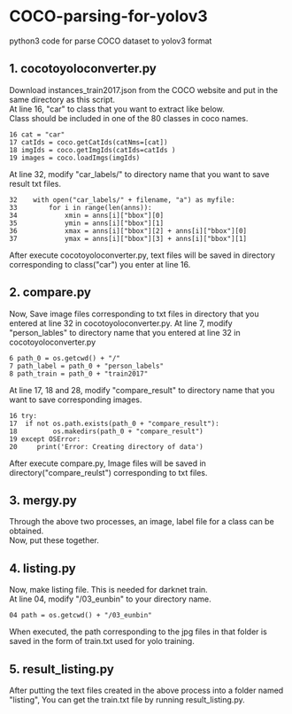 # COCO-parsing-for-yolov3
python3 code for parse COCO dataset to yolov3 format

## 1. cocotoyoloconverter.py
Download instances_train2017.json from the COCO website and put in the same directory as this script.   
At line 16, "car" to class that you want to extract like below.    
Class should be included in one of the 80 classes in coco names.

```(python3)
16 cat = "car"   
17 catIds = coco.getCatIds(catNms=[cat])
18 imgIds = coco.getImgIds(catIds=catIds )
19 images = coco.loadImgs(imgIds)
```

At line 32, modify "car_labels/" to directory name that you want to save result txt files.
```(python3)
32    with open("car_labels/" + filename, "a") as myfile:
33        for i in range(len(anns)):
34            xmin = anns[i]["bbox"][0]
35            ymin = anns[i]["bbox"][1]
36            xmax = anns[i]["bbox"][2] + anns[i]["bbox"][0]
37            ymax = anns[i]["bbox"][3] + anns[i]["bbox"][1]
```
After execute cocotoyoloconverter.py, text files will be saved in directory corresponding to class("car") you enter at line 16.

## 2. compare.py
Now, Save image files corresponding to txt files in directory that you entered at line 32 in cocotoyoloconverter.py.
At line 7, modify "person_lables" to directory name that you entered at line 32 in cocotoyoloconverter.py
```(python3)
6 path_0 = os.getcwd() + "/"
7 path_label = path_0 + "person_labels"
8 path_train = path_0 + "train2017"
```

At line 17, 18 and 28, modify "compare_result" to directory name that you want to save corresponding images. 
```(python3)
16 try:
17 	if not os.path.exists(path_0 + "compare_result"):
18 	       os.makedirs(path_0 + "compare_result")
19 except OSError:
20     print('Error: Creating directory of data')
```
After execute compare.py, Image files will be saved in directory("compare_reulst") corresponding to txt files.

## 3. mergy.py
Through the above two processes, an image, label file for a class can be obtained.   
Now, put these together.


## 4. listing.py
Now, make listing file. This is needed for darknet train.   
At line 04, modify "/03_eunbin" to your directory name.   
```(python3)
04 path = os.getcwd() + "/03_eunbin"
```
When executed, the path corresponding to the jpg files in that folder is saved in the form of train.txt used for yolo training.   

## 5. result_listing.py
After putting the text files created in the above process into a folder named "listing", You can get the train.txt file by running result_listing.py.
